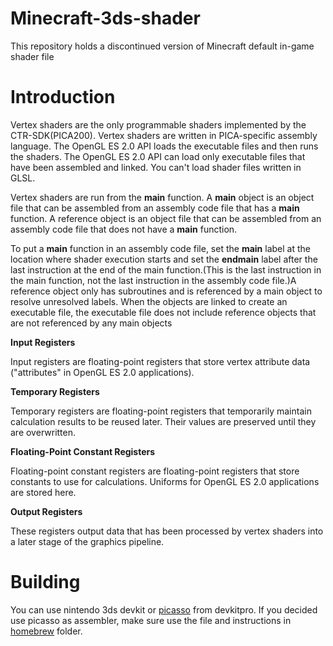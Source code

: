 # Minecraft-3ds-shader

This repository holds a discontinued version of Minecraft default in-game shader file

# Introduction

Vertex shaders are the only programmable shaders implemented by the CTR-SDK(PICA200). Vertex shaders are written in PICA-specific assembly language. The OpenGL ES 2.0 API loads the executable files and then runs the shaders. The OpenGL ES 2.0 API can load only executable files that have been assembled and linked. You can't load shader files written in GLSL.

Vertex shaders are run from the **main** function. A **main** object is an object file that can be assembled from an assembly code file that has a **main** function. A reference object is an object file that can be assembled from an assembly code file that does not have a **main** function.

To put a **main** function in an assembly code file, set the **main** label at the location where shader execution starts and set the **endmain** label after the last instruction at the end of the main function.(This is the last instruction in the main function, not the last instruction in the assembly code file.)A reference object only has subroutines and is referenced by a main object to resolve unresolved labels. When the objects are linked to create an executable file, the executable file does not include reference objects that are not referenced by any main objects

**Input Registers**

Input registers are floating-point registers that store vertex attribute data ("attributes" in OpenGL ES 2.0 applications).

**Temporary Registers**

Temporary registers are floating-point registers that temporarily maintain calculation results to be reused later. Their values are preserved until they are overwritten.

**Floating-Point Constant Registers**

Floating-point constant registers are floating-point registers that store constants to use for calculations. Uniforms for OpenGL ES 2.0 applications are stored here.

**Output Registers**

These registers output data that has been processed by vertex shaders into a later stage of the graphics pipeline.

# Building
You can use nintendo 3ds devkit or [picasso](https://github.com/devkitPro/picasso) from devkitpro. If you decided use picasso as assembler, make sure use the file and instructions in [homebrew](https://github.com/ENDERMANYK/Minecraft-3ds-shader/blob/main/homebrew/README.md) folder.